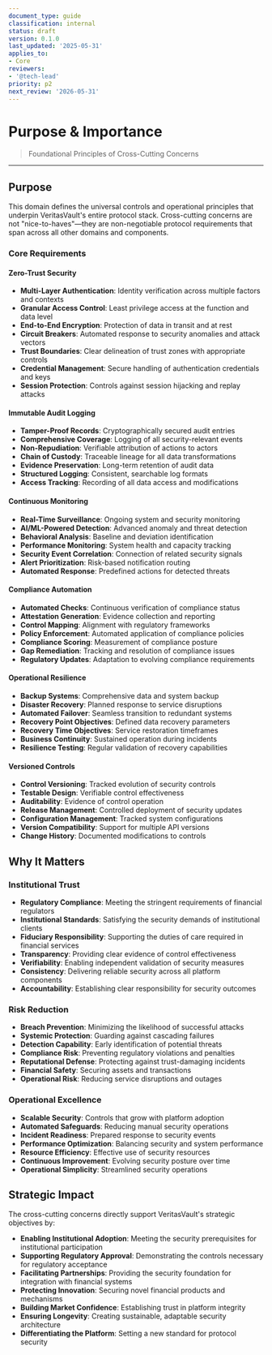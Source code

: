 ```yaml
---
document_type: guide
classification: internal
status: draft
version: 0.1.0
last_updated: '2025-05-31'
applies_to:
- Core
reviewers:
- '@tech-lead'
priority: p2
next_review: '2026-05-31'
---
```


# Purpose & Importance

> Foundational Principles of Cross-Cutting Concerns

---

## Purpose

This domain defines the universal controls and operational principles that underpin VeritasVault's entire protocol stack. Cross-cutting concerns are not "nice-to-haves"—they are non-negotiable protocol requirements that span across all other domains and components.

### Core Requirements

#### Zero-Trust Security

* **Multi-Layer Authentication**: Identity verification across multiple factors and contexts
* **Granular Access Control**: Least privilege access at the function and data level
* **End-to-End Encryption**: Protection of data in transit and at rest
* **Circuit Breakers**: Automated response to security anomalies and attack vectors
* **Trust Boundaries**: Clear delineation of trust zones with appropriate controls
* **Credential Management**: Secure handling of authentication credentials and keys
* **Session Protection**: Controls against session hijacking and replay attacks

#### Immutable Audit Logging

* **Tamper-Proof Records**: Cryptographically secured audit entries
* **Comprehensive Coverage**: Logging of all security-relevant events
* **Non-Repudiation**: Verifiable attribution of actions to actors
* **Chain of Custody**: Traceable lineage for all data transformations
* **Evidence Preservation**: Long-term retention of audit data
* **Structured Logging**: Consistent, searchable log formats
* **Access Tracking**: Recording of all data access and modifications

#### Continuous Monitoring

* **Real-Time Surveillance**: Ongoing system and security monitoring
* **AI/ML-Powered Detection**: Advanced anomaly and threat detection
* **Behavioral Analysis**: Baseline and deviation identification
* **Performance Monitoring**: System health and capacity tracking
* **Security Event Correlation**: Connection of related security signals
* **Alert Prioritization**: Risk-based notification routing
* **Automated Response**: Predefined actions for detected threats

#### Compliance Automation

* **Automated Checks**: Continuous verification of compliance status
* **Attestation Generation**: Evidence collection and reporting
* **Control Mapping**: Alignment with regulatory frameworks
* **Policy Enforcement**: Automated application of compliance policies
* **Compliance Scoring**: Measurement of compliance posture
* **Gap Remediation**: Tracking and resolution of compliance issues
* **Regulatory Updates**: Adaptation to evolving compliance requirements

#### Operational Resilience

* **Backup Systems**: Comprehensive data and system backup
* **Disaster Recovery**: Planned response to service disruptions
* **Automated Failover**: Seamless transition to redundant systems
* **Recovery Point Objectives**: Defined data recovery parameters
* **Recovery Time Objectives**: Service restoration timeframes
* **Business Continuity**: Sustained operation during incidents
* **Resilience Testing**: Regular validation of recovery capabilities

#### Versioned Controls

* **Control Versioning**: Tracked evolution of security controls
* **Testable Design**: Verifiable control effectiveness
* **Auditability**: Evidence of control operation
* **Release Management**: Controlled deployment of security updates
* **Configuration Management**: Tracked system configurations
* **Version Compatibility**: Support for multiple API versions
* **Change History**: Documented modifications to controls

## Why It Matters

### Institutional Trust

* **Regulatory Compliance**: Meeting the stringent requirements of financial regulators
* **Institutional Standards**: Satisfying the security demands of institutional clients
* **Fiduciary Responsibility**: Supporting the duties of care required in financial services
* **Transparency**: Providing clear evidence of control effectiveness
* **Verifiability**: Enabling independent validation of security measures
* **Consistency**: Delivering reliable security across all platform components
* **Accountability**: Establishing clear responsibility for security outcomes

### Risk Reduction

* **Breach Prevention**: Minimizing the likelihood of successful attacks
* **Systemic Protection**: Guarding against cascading failures
* **Detection Capability**: Early identification of potential threats
* **Compliance Risk**: Preventing regulatory violations and penalties
* **Reputational Defense**: Protecting against trust-damaging incidents
* **Financial Safety**: Securing assets and transactions
* **Operational Risk**: Reducing service disruptions and outages

### Operational Excellence

* **Scalable Security**: Controls that grow with platform adoption
* **Automated Safeguards**: Reducing manual security operations
* **Incident Readiness**: Prepared response to security events
* **Performance Optimization**: Balancing security and system performance
* **Resource Efficiency**: Effective use of security resources
* **Continuous Improvement**: Evolving security posture over time
* **Operational Simplicity**: Streamlined security operations

## Strategic Impact

The cross-cutting concerns directly support VeritasVault's strategic objectives by:

* **Enabling Institutional Adoption**: Meeting the security prerequisites for institutional participation
* **Supporting Regulatory Approval**: Demonstrating the controls necessary for regulatory acceptance
* **Facilitating Partnerships**: Providing the security foundation for integration with financial systems
* **Protecting Innovation**: Securing novel financial products and mechanisms
* **Building Market Confidence**: Establishing trust in platform integrity
* **Ensuring Longevity**: Creating sustainable, adaptable security architecture
* **Differentiating the Platform**: Setting a new standard for protocol security